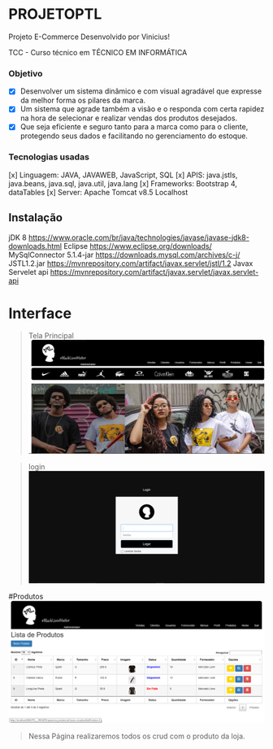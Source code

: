 # PROJETOPTL
Projeto E-Commerce Desenvolvido por Vinicius!

TCC - Curso técnico em TÉCNICO EM INFORMÁTICA

### Objetivo

- [x] Desenvolver um sistema dinâmico e com visual agradável que expresse da melhor forma os pilares da marca. 
- [x] Um sistema que agrade também a visão e o responda com certa rapidez na hora de selecionar e realizar vendas dos produtos desejados. 
- [x] Que seja eficiente e seguro tanto para a marca como para o cliente, protegendo seus dados e facilitando no gerenciamento do estoque.

### Tecnologias usadas 
[x] Linguagem: JAVA, JAVAWEB, JavaScript, SQL
[x] APIS: java.jstls, java.beans, java.sql, java.util, java.lang
[x] Frameworks: Bootstrap 4, dataTables
[x] Server: Apache Tomcat v8.5 Localhost

## Instalação
jDK 8 https://www.oracle.com/br/java/technologies/javase/javase-jdk8-downloads.html
Eclipse https://www.eclipse.org/downloads/
MySqlConnector 5.1.4-jar  https://downloads.mysql.com/archives/c-j/
JSTL1.2.jar https://mvnrepository.com/artifact/javax.servlet/jstl/1.2
Javax Servelet api https://mvnrepository.com/artifact/javax.servlet/javax.servlet-api

# Interface
>Tela Principal
![Index](https://raw.githubusercontent.com/Vinizeira/PROJETOPTL/main/Telas/Index1.png)



>login
![form_login](https://raw.githubusercontent.com/Vinizeira/PROJETOPTL/main/Telas/login.png)


#Produtos
![crud_produtos](https://raw.githubusercontent.com/Vinizeira/PROJETOPTL/main/Telas/Produtos.png)
>Nessa Página realizaremos todos os crud com o produto da loja.



